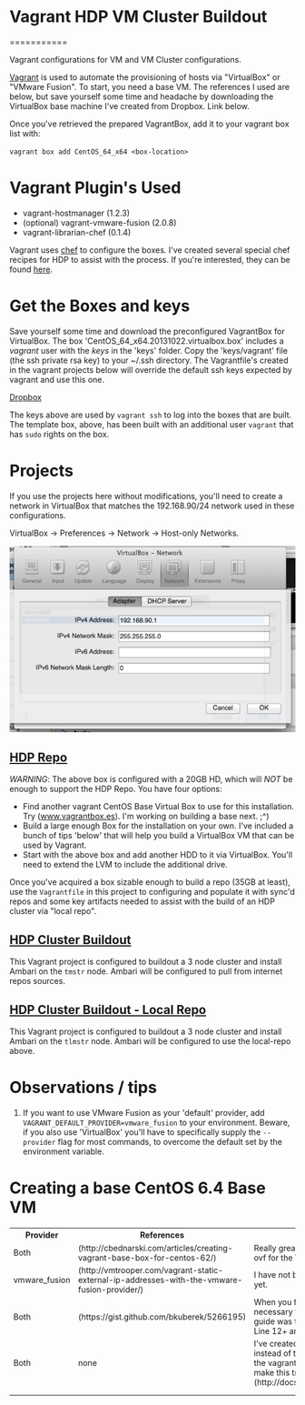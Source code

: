 # Vagrant HDP VM Cluster Buildout
===========

Vagrant configurations for VM and VM Cluster configurations.

[Vagrant](http://www.vagrantup.com) is used to automate the provisioning of hosts via "VirtualBox" or "VMware Fusion".  To start, you need a base VM.  The references I used are below, but save yourself some time and headache by downloading the VirtualBox base machine I've created from Dropbox. Link below.

Once you've retrieved the prepared VagrantBox, add it to your vagrant box list with:

`vagrant box add CentOS_64_x64 <box-location>`

# Vagrant Plugin's Used

- vagrant-hostmanager (1.2.3)
- (optional) vagrant-vmware-fusion (2.0.8)
- vagrant-librarian-chef (0.1.4)

Vagrant uses [chef](http://docs.opscode.com) to configure the boxes.  I've created several special chef recipes for HDP to assist with the process.  If you're interested, they can be found [here](https://github.com/dstreev/chef_recipes).

# Get the Boxes and keys

Save yourself some time and download the preconfigured VagrantBox for VirtualBox.  The box 'CentOS_64_x64.20131022.virtualbox.box' includes a *vagrant* user with the *keys* in the 'keys' folder.  Copy the 'keys/vagrant' file (the ssh private rsa key) to your ~/.ssh directory.  The Vagrantfile's created in the vagrant projects below will override the default ssh keys expected by vagrant and use this one.

[Dropbox](https://www.dropbox.com/sh/eamvf0ilsu8y68k/9w1fY-AmcR)

The keys above are used by `vagrant ssh` to log into the boxes that are built.  The template box, above, has been built with an additional user `vagrant` that has `sudo` rights on the box.

# Projects

If you use the projects here without modifications, you'll need to create a network in VirtualBox that matches the 192.168.90/24 network used in these configurations. 

VirtualBox -> Preferences -> Network -> Host-only Networks.

![VirtualBox Network](virtualbox_network.png "VirtualBox Image")

## [HDP Repo](hdp_repo)

*WARNING*: The above box is configured with a 20GB HD, which will *NOT* be enough to support the HDP Repo.  You have four options:
- Find another vagrant CentOS Base Virtual Box to use for this installation. Try (www.vagrantbox.es). I'm working on building a base next. ;^)
- Build a large enough Box for the installation on your own.  I've included a bunch of tips 'below' that will help you build a VirtualBox VM that can be used by Vagrant.
- Start with the above box and add another HDD to it via VirtualBox.  You'll need to extend the LVM to include the additional drive.

Once you've acquired a box sizable enough to build a repo (35GB at least), use the `Vagrantfile` in this project to configuring and populate it with sync'd repos and some key artifacts needed to assist with the build of an HDP cluster via "local repo".

## [HDP Cluster Buildout](hdp_cluster_buildout)

This Vagrant project is configured to buildout a 3 node cluster and install Ambari on the `tmstr` node.  Ambari will be configured to pull from internet repos sources. 

## [HDP Cluster Buildout - Local Repo](hdp_cluster_buildout_local)

This Vagrant project is configured to buildout a 3 node cluster and install Ambari on the `tlmstr` node.  Ambari will be configured to use the local-repo above. 

# Observations / tips

1. If you want to use VMware Fusion as your 'default' provider, add `VAGRANT_DEFAULT_PROVIDER=vmware_fusion` to your environment.  Beware, if you also use 'VirtualBox' you'll have to specifically supply the `--provider` flag for most commands, to overcome the default set by the environment variable.

# Creating a base CentOS 6.4 Base VM
<table>
<tr><th>
Provider
</th><th>
References
</th><th>
Notes
</th></tr>
<tr><td>
Both
</td><td>
(http://cbednarski.com/articles/creating-vagrant-base-box-for-centos-62/)
</td><td>
Really great start, but has a few errors in it. IE: odf should be ovf for the Virtual Box Installations
</td></tr>
<tr><td>
vmware_fusion
</td><td>
(http://vmtrooper.com/vagrant-static-external-ip-addresses-with-the-vmware-fusion-provider/)
</td><td>
I have not been able to create a VM Fusion Box that works yet.
</td></tr>
<tr><td>
Both
</td><td>
(https://gist.github.com/bkuberek/5266195)
</td><td>
When you finally get your box working, these steps will be necessary the allow the vagrant hostmanager plugin.  This guide was for SUSE, but is relevant, partly, for RHEL/CentOS.  Line 12+ are good for RHEL/CentOS.
</td></tr>
<tr><td>
Both
</td><td>
none
</td><td>
I've created an SSH key pair that I use with my base VM's, instead of the keys that are "WELL" known for vagrant.  Use the vagrant SSH configuration settings describe here to make this transparent: (http://docs.vagrantup.com/v2/vagrantfile/ssh_settings.html)
</td></tr>
<tr><td>

</td><td>

</td><td>

</td></tr>
<tr><td>

</td><td>

</td><td>

</td></tr>
</table>

